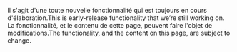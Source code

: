 <span data-ttu-id="ddfee-101">Il s'agit d'une toute nouvelle fonctionnalité qui est toujours en cours d'élaboration.</span><span class="sxs-lookup"><span data-stu-id="ddfee-101">This is early-release functionality that we’re still working on.</span></span> <span data-ttu-id="ddfee-102">La fonctionnalité, et le contenu de cette page, peuvent faire l'objet de modifications.</span><span class="sxs-lookup"><span data-stu-id="ddfee-102">The functionality, and the content on this page, are subject to change.</span></span>
